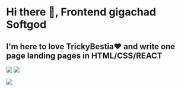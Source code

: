 ### <h1>Hi there 👋, Frontend gigachad Softgod</h1>
#### <h2>I'm here to love TrickyBestia❤ and write one page landing pages in HTML/CSS/REACT</h2>
![](http://github-profile-summary-cards.vercel.app/api/cards/most-commit-language?username=Softgod4&theme=darcula)
![](http://github-profile-summary-cards.vercel.app/api/cards/stats?username=Softgod4&theme=darcula) 

![](https://www.codewars.com/users/Softgod4/badges/large)
